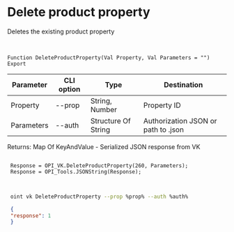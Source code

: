﻿---
sidebar_position: 4
---

# Delete product property
 Deletes the existing product property


<br/>


`Function DeleteProductProperty(Val Property, Val Parameters = "") Export`

 | Parameter | CLI option | Type | Destination |
 |-|-|-|-|
 | Property | --prop | String, Number | Property ID |
 | Parameters | --auth | Structure Of String | Authorization JSON or path to .json |

 
 Returns: Map Of KeyAndValue - Serialized JSON response from VK 





```bsl title="Code example"
 
 Response = OPI_VK.DeleteProductProperty(260, Parameters);
 Response = OPI_Tools.JSONString(Response);
 
```
	


```sh title="CLI command example"
 
 oint vk DeleteProductProperty --prop %prop% --auth %auth%

```

```json title="Result"
 {
 "response": 1
 }
```
